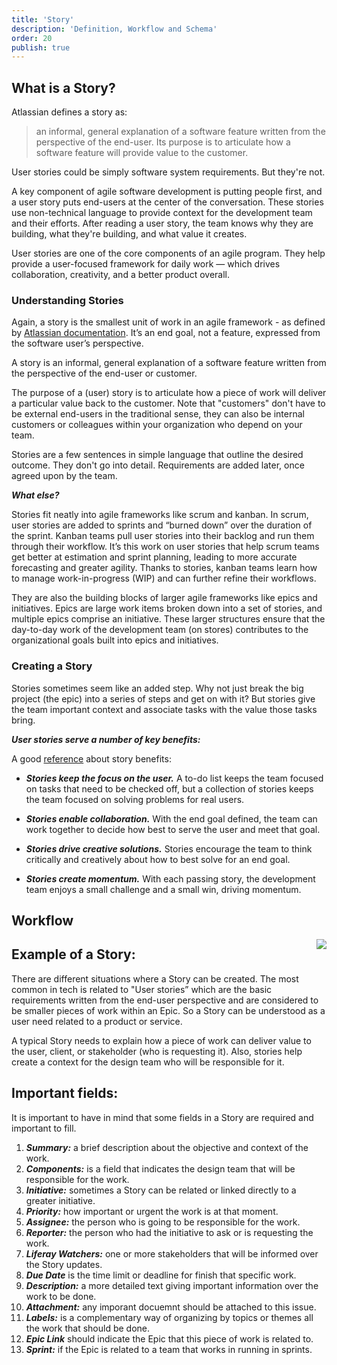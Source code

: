 ```yaml
---
title: 'Story'
description: 'Definition, Workflow and Schema'
order: 20
publish: true
---
```


## What is a Story?

Atlassian defines a story as: 

>an informal, general explanation of a software feature written from the perspective of the end-user. Its purpose is to articulate how a software feature will provide value to the customer.

User stories could be simply software system requirements. But they're not. 

A key component of agile software development is putting people first, and a user story puts end-users at the center of the conversation. These stories use non-technical language to provide context for the development team and their efforts. After reading a user story, the team knows why they are building, what they're building, and what value it creates. 

User stories are one of the core components of an agile program. They help provide a user-focused framework for daily work — which drives collaboration, creativity, and a better product overall.

### Understanding Stories

Again, a story is the smallest unit of work in an agile framework - as defined by [Atlassian documentation](https://www.atlassian.com/agile/project-management/user-stories#:~:text=A%20user%20story%20is%20the,the%20end%20user%20or%20customer.). It’s an end goal, not a feature, expressed from the software user’s perspective.

A story is an informal, general explanation of a software feature written from the perspective of the end-user or customer. 

The purpose of a (user) story is to articulate how a piece of work will deliver a particular value back to the customer. Note that "customers" don't have to be external end-users in the traditional sense, they can also be internal customers or colleagues within your organization who depend on your team.

Stories are a few sentences in simple language that outline the desired outcome. They don't go into detail. Requirements are added later, once agreed upon by the team.

***What else?***

Stories fit neatly into agile frameworks like scrum and kanban. In scrum, user stories are added to sprints and “burned down” over the duration of the sprint. Kanban teams pull user stories into their backlog and run them through their workflow. It’s this work on user stories that help scrum teams get better at estimation and sprint planning, leading to more accurate forecasting and greater agility. Thanks to stories, kanban teams learn how to manage work-in-progress (WIP) and can further refine their workflows.

They are also the building blocks of larger agile frameworks like epics and initiatives. Epics are large work items broken down into a set of stories, and multiple epics comprise an initiative. These larger structures ensure that the day-to-day work of the development team (on stores) contributes to the organizational goals built into epics and initiatives.

### Creating a Story

Stories sometimes seem like an added step. Why not just break the big project (the epic) into a series of steps and get on with it? But stories give the team important context and associate tasks with the value those tasks bring.

***User stories serve a number of key benefits:***

A good [reference](https://www.futurelearn.com/info/courses/agile-delivery-course/0/steps/247842) about story benefits:

- ***Stories keep the focus on the user.*** A to-do list keeps the team focused on tasks that need to be checked off, but a collection of stories keeps the team focused on solving problems for real users.
 
- ***Stories enable collaboration.*** With the end goal defined, the team can work together to decide how best to serve the user and meet that goal.
 
- ***Stories drive creative solutions.*** Stories encourage the team to think critically and creatively about how to best solve for an end goal.
 
- ***Stories create momentum.*** With each passing story, the development team enjoys a small challenge and a small win, driving momentum.


## Workflow

<Image
	src="/images/handbook/tools/jira/story-workflow-generic.png"
	align="right"
	size="small"
	caption="Story workflow"
	margin="4rem -2rem 0 4rem"
	rounded
	dropShadow
/>

## Example of a Story:

There are different situations where a Story can be created. The most common in tech is related to "User stories” which are the basic requirements written from the end-user perspective and are considered to be smaller pieces of work within an Epic. So a Story can be understood as a user need related to a product or service.

A typical Story needs to explain how a piece of work can deliver value to the user, client, or stakeholder (who is requesting it). Also, stories help create a context for the design team who will be responsible for it.

## Important fields:

It is important to have in mind that some fields in a Story are required and important to fill.
1. ***Summary:*** a brief description about the objective and context of the work.
2. ***Components:*** is a field that indicates the design team that will be responsible for the work.
3. ***Initiative:*** sometimes a Story can be related or linked directly to a greater initiative.
4. ***Priority:*** how important or urgent the work is at that moment.
5. ***Assignee:*** the person who is going to be responsible for the work.
6. ***Reporter:*** the person who had the initiative to ask or is requesting the work.
7. ***Liferay Watchers:*** one or more stakeholders that will be informed over the Story updates.
8. ***Due Date*** is the time limit or deadline for finish that specific work.
9. ***Description:*** a more detailed text giving important information over the work to be done.
10. ***Attachment:*** any imporant docuemnt should be attached to this issue.
11. ***Labels:*** is a complementary way of organizing by topics or themes all the work that should be done.
12. ***Epic Link*** should indicate the Epic that this piece of work is related to.
13. ***Sprint:*** if the Epic is related to a team that works in running in sprints.